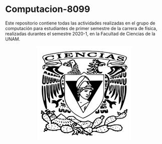# Computacion-8099
Este repositorio contiene todas las actividades realizadas en el grupo de computación para estudiantes de primer semestre de la carrera de física, realizadas durantes el semestre 2020-1, en la Facultad de Ciencias de la UNAM.

 <p align="center">
  <img src="imagenes/logo.png" width="300px" height="300px"/>
</p>
